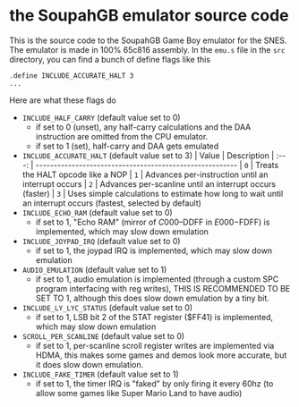 the SoupahGB emulator source code
==============

This is the source code to the SoupahGB Game Boy emulator for the SNES.
The emulator is made in 100% 65c816 assembly. In the `emu.s` file in the `src` directory, you can find a bunch of define flags like this 
```
.define INCLUDE_ACCURATE_HALT 3
...
```

Here are what these flags do
  - `INCLUDE_HALF_CARRY` (default value set to 0)
    - if set to 0 (unset), any half-carry calculations and the DAA instruction are omitted from the CPU emulator.
    - if set to 1 (set), half-carry and DAA gets emulated
  - `INCLUDE_ACCURATE_HALT` (default value set to 3)
    | Value | Description
    | :---: | --------------------------------------------------------
    | `0`   | Treats the HALT opcode like a NOP
    | `1`   | Advances per-instruction until an interrupt occurs 
    | `2`   | Advances per-scanline until an interrupt occurs (faster)
    | `3`   | Uses simple calculations to estimate how long to wait until an interrupt occurs (fastest, selected by default)
  - `INCLUDE_ECHO_RAM` (default value set to 0)
    - if set to 1, "Echo RAM" (mirror of $C000–$DDFF in $E000-$FDFF) is implemented, which may slow down emulation
  - `INCLUDE_JOYPAD_IRQ` (default value set to 0)
    - if set to 1, the joypad IRQ is implemented, which may slow down emulation
  - `AUDIO_EMULATION` (default value set to 1)
    - if set to 1, audio emulation is implemented (through a custom SPC program interfacing with reg writes), THIS IS RECOMMENDED TO BE SET TO 1, although this does slow down emulation by a tiny bit.
  - `INCLUDE_LY_LYC_STATUS` (default value set to 0)
    - if set to 1, LSB bit 2 of the STAT register ($FF41) is implemented, which may slow down emulation
  - `SCROLL_PER_SCANLINE` (default value set to 0)
    - if set to 1, per-scanline scroll register writes are implemented via HDMA, this makes some games and demos look more accurate, but it does slow down emulation.
  - `INCLUDE_FAKE_TIMER` (default value set to 1)
    - if set to 1, the timer IRQ is "faked" by only firing it every 60hz (to allow some games like Super Mario Land to have audio)

